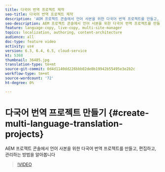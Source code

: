 ```yaml
---
title: 다국어 번역 프로젝트 제작
seo-title: 다국어 번역 프로젝트 제작
description: 'AEM 프로젝트 콘솔에서 언어 사본을 위한 다국어 번역 프로젝트를 만들고, 편집하고, 관리하는 방법을 알아봅니다 '
seo-description: AEM 프로젝트 콘솔에서 언어 사본을 위한 다국어 번역 프로젝트를 만들고, 편집하고, 관리하는 방법을 알아봅니다
feature: language-copy, live-copy, multi-site-manager
topics: localization, authoring, content-architecture
audience: all
doc-type: feature video
activity: use
version: 6.3, 6.4, 6.5, cloud-service
kt: 5368
thumbnail: 36485.jpg
translation-type: tm+mt
source-git-commit: 0d4d1140dd226bbb02de0b19942b55495e3e2b2c
workflow-type: tm+mt
source-wordcount: '72'
ht-degree: 0%

---
```



# 다국어 번역 프로젝트 만들기 {#create-multi-language-translation-projects}

AEM 프로젝트 콘솔에서 언어 사본을 위한 다국어 번역 프로젝트를 만들고, 편집하고, 관리하는 방법을 알아봅니다

>[!VIDEO](https://video.tv.adobe.com/v/36485?quality=12&learn=on)
